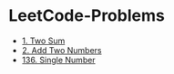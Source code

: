 # LeetCode-Problems

* [1. Two Sum](https://github.com/lfbox7/LeetCode-Problems/blob/main/1-TwoSum.java)
* [2. Add Two Numbers](https://github.com/lfbox7/LeetCode-Problems/blob/main/2-AddTwoNumbers.java)
* [136. Single Number](https://github.com/lfbox7/LeetCode-Problems/blob/main/136-SingleNumber.java)
